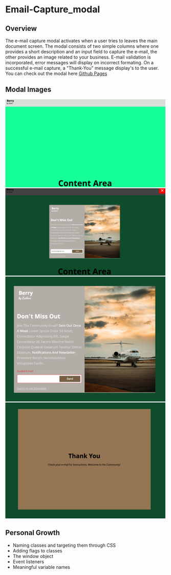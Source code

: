 # Email-Capture_modal

## Overview

The e-mail capture modal activates when a user tries to leaves the main document screen. The modal consists of two simple columns where one provides a short description and an input field to capture the e-mail, the other provides an image related to your business. E-mail validation is incorporated, error messages will display on incorrect formating. On a successful e-mail capture, a "Thank-You" message display's to the user. You can check out the modal here [Github Pages](https://halo8424.github.io/Email-Capture_modal/)

## Modal Images

<img src="Img/content-area-min.png" width=500>
<img src="Img/active-modal-min.png" width=500>
<img src="Img/error-msg-min.png" width=500>
<img src="Img/successful_email-capture-min.png" width=500>

## Personal Growth

- Naming classes and targeting them through CSS
- Adding flags to classes
- The window object
- Event listeners
- Meaningful variable names
